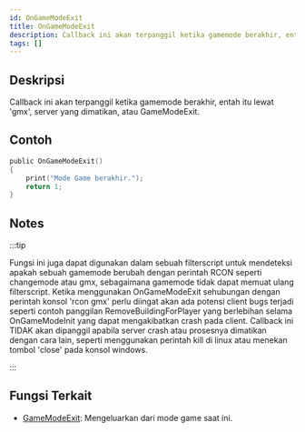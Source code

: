 ```yaml
---
id: OnGameModeExit
title: OnGameModeExit
description: Callback ini akan terpanggil ketika gamemode berakhir, entah itu lewat 'gmx', server yang dimatikan, atau GameModeExit.
tags: []
---
```


## Deskripsi

Callback ini akan terpanggil ketika gamemode berakhir, entah itu lewat 'gmx', server yang dimatikan, atau GameModeExit.

## Contoh

```c
public OnGameModeExit()
{
    print("Mode Game berakhir.");
    return 1;
}
```

## Notes

:::tip

Fungsi ini juga dapat digunakan dalam sebuah filterscript untuk mendeteksi apakah sebuah gamemode berubah dengan perintah RCON seperti changemode atau gmx, sebagaimana gamemode tidak dapat memuat ulang filterscript. Ketika menggunakan OnGameModeExit sehubungan dengan perintah konsol 'rcon gmx' perlu diingat akan ada potensi client bugs terjadi seperti contoh panggilan RemoveBuildingForPlayer yang berlebihan selama OnGameModeInit yang dapat mengakibatkan crash pada client. Callback ini TIDAK akan dipanggil apabila server crash atau prosesnya dimatikan dengan cara lain, seperti menggunakan perintah kill di linux atau menekan tombol 'close' pada konsol windows.

:::

## Fungsi Terkait

- [GameModeExit](../translations/id/functions/GameModeExit.md): Mengeluarkan dari mode game saat ini.
